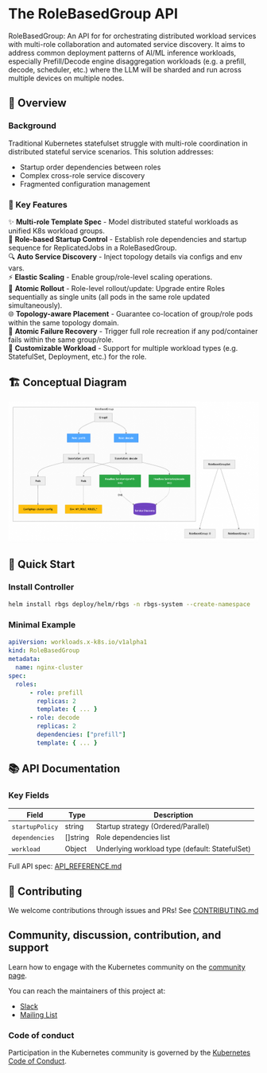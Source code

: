 # The RoleBasedGroup API 

RoleBasedGroup: An API for for orchestrating distributed workload services with multi-role collaboration and automated service discovery. It aims to address common deployment patterns of AI/ML inference workloads, especially Prefill/Decode engine disaggregation workloads (e.g. a prefill, decode, scheduler, etc.) where the LLM will be sharded and run across multiple devices on multiple nodes. 

## 📖 Overview

### Background
Traditional Kubernetes statefulset struggle with multi-role coordination in distributed stateful service scenarios. This solution addresses:
- Startup order dependencies between roles  
- Complex cross-role service discovery  
- Fragmented configuration management  

### 🧩 Key Features
  ✨ **Multi-role Template Spec** - Model distributed stateful workloads as unified K8s workload groups.  
  🔗 **Role-based Startup Control** - Establish role dependencies and startup sequence for ReplicatedJobs in a RoleBasedGroup.  
  🔍 **Auto Service Discovery** - Inject topology details via configs and env vars.  
  ⚡ **Elastic Scaling** - Enable group/role-level scaling operations.  
  🔄 **Atomic Rollout** - Role-level rollout/update: Upgrade entire Roles sequentially as single units (all pods in the same role updated simultaneously).  
  🌐 **Topology-aware Placement** - Guarantee co-location of group/role pods within the same topology domain.  
  🛑 **Atomic Failure Recovery** - Trigger full role recreation if any pod/container fails within the same group/role.  
  🔧 **Customizable Workload** - Support for multiple workload types (e.g. StatefulSet, Deployment, etc.) for the role.  

## 🏗 Conceptual Diagram

![](rbgs-concept.png)

## 🚀 Quick Start

### Install Controller
```bash
helm install rbgs deploy/helm/rbgs -n rbgs-system --create-namespace
```

### Minimal Example

```yaml
apiVersion: workloads.x-k8s.io/v1alpha1
kind: RoleBasedGroup
metadata:
  name: nginx-cluster
spec:
  roles:
      - role: prefill
        replicas: 2
        template: { ... }
      - role: decode
        replicas: 2
        dependencies: ["prefill"]
        template: { ... }
```


## 📚 API Documentation

### Key Fields
| Field | Type | Description |
|-------|------|-------------|
| `startupPolicy` | string | Startup strategy (Ordered/Parallel) |
| `dependencies` | []string | Role dependencies list |
| `workload` | Object | Underlying workload type (default: StatefulSet) |

Full API spec: [API_REFERENCE.md]()

## 🤝 Contributing
We welcome contributions through issues and PRs! See [CONTRIBUTING.md](CONTRIBUTING.md)

## Community, discussion, contribution, and support

Learn how to engage with the Kubernetes community on the [community page]().

You can reach the maintainers of this project at:

- [Slack]()
- [Mailing List]()

### Code of conduct

Participation in the Kubernetes community is governed by the [Kubernetes Code of Conduct](code-of-conduct.md).
